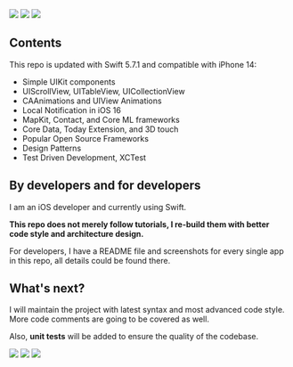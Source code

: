 <img src="https://user-images.githubusercontent.com/73097560/115834477-dbab4500-a447-11eb-908a-139a6edaec5c.gif">

<img src="https://www.eman.cz/wp-content/uploads/2019/10/header_swift_ui.jpg">


<img src="https://user-images.githubusercontent.com/73097560/115834477-dbab4500-a447-11eb-908a-139a6edaec5c.gif">


## Contents
This repo is updated with  Swift 5.7.1 and compatible with iPhone 14:

* Simple UIKit components
* UIScrollView, UITableView, UICollectionView
* CAAnimations and UIView Animations
* Local Notification in iOS 16
* MapKit, Contact, and Core ML frameworks
* Core Data, Today Extension, and 3D touch
* Popular Open Source Frameworks
* Design Patterns
* Test Driven Development, XCTest

## By developers and for developers

I am an iOS developer and currently using Swift.

**This repo does not merely follow tutorials, I re-build them with better code style and architecture design.**


For developers, I have a README file and screenshots for every single app in this repo, all details could be found there.

## What's next?

I will maintain the project with latest syntax and most advanced code style. More code comments are going to be covered as well.

Also, **unit tests** will be added to ensure the quality of the codebase.




<img src="https://user-images.githubusercontent.com/73097560/115834477-dbab4500-a447-11eb-908a-139a6edaec5c.gif">

<img src="https://miro.medium.com/max/1200/1*ooI0KwILz0Yo2cXUaW9gog.png">


<img src="https://user-images.githubusercontent.com/73097560/115834477-dbab4500-a447-11eb-908a-139a6edaec5c.gif">
